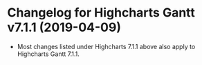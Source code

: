 # Changelog for Highcharts Gantt v7.1.1 (2019-04-09)

- Most changes listed under Highcharts 7.1.1 above also apply to Highcharts Gantt 7.1.1.
